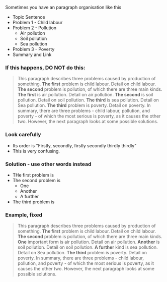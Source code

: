 Sometimes you have an paragraph organisation like this

+ Topic Sentence
+ Problem 1 - Child labour
+ Problem 2 - Pollution
    +  Air pollution
    +  Soil pollution
    +  Sea pollution
+ Problem 3 - Poverty
+ Summary and Link

### If this happens, DO NOT do this:
>This paragraph describes three problems caused by production of something. __The first__ problem is child labour. Detail on child labour. __The second__ problem is pollution, of which there are three main kinds. __The first__ is air pollution. Detail on air pollution. __The second__ is soil pollution. Detail on soil pollution. __The third__ is sea pollution. Detail on Sea pollution. __The third__ problem is poverty. Detail on poverty. In summary, there are three problems - child labour, pollution, and poverty - of which the most serious is poverty, as it causes the other two. However, the next paragraph looks at some possible solutions.

### Look carefully
* Its order is "Firstly, secondly, firstly secondly thirdly thirdly"
* This is very confusing.

### Solution - use other words instead

* THe first problem is
* The second problem is
    * One
    * Another
    * A further
* The third problem is

### Example, fixed
>This paragraph describes three problems caused by production of something. __The first__ problem is child labour. Detail on child labour. __The second__ problem is pollution, of which there are three main kinds. __One__ important form is air pollution. Detail on air pollution. __Another__ is soil pollution. Detail on soil pollution. __A further__ kind is sea pollution. Detail on Sea pollution. __The third__ problem is poverty. Detail on poverty. In summary, there are three problems - child labour, pollution, and poverty - of which the most serious is poverty, as it causes the other two. However, the next paragraph looks at some possible solutions.

